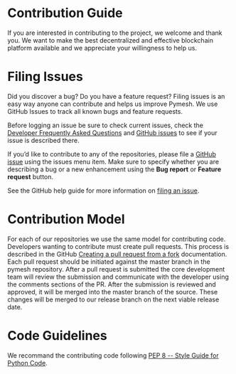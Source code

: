 # Contribution Guide

If you are interested in contributing to the project, we welcome and thank you. We want to make the best decentralized and effective blockchain platform available and we appreciate your willingness to help us.



# Filing Issues

Did you discover a bug? Do you have a feature request? Filing issues is an easy way anyone can contribute and helps us improve Pymesh. We use GitHub Issues to track all known bugs and feature requests.

Before logging an issue be sure to check current issues, check the [Developer Frequently Asked Questions](https://developer.pymesh.org/docs/developer-faq) and [GitHub issues][issues_url] to see if your issue is described there.

If you’d like to contribute to any of the repositories, please file a [GitHub issue][issues_url] using the issues menu item. Make sure to specify whether you are describing a bug or a new enhancement using the **Bug report** or **Feature request** button.

See the GitHub help guide for more information on [filing an issue](https://help.github.com/en/articles/creating-an-issue).

# Contribution Model

For each of our repositories we use the same model for contributing code. Developers wanting to contribute must create pull requests. This process is described in the GitHub [Creating a pull request from a fork](https://help.github.com/en/articles/creating-a-pull-request-from-a-fork) documentation. Each pull request should be initiated against the master branch in the pymesh repository.  After a pull request is submitted the core development team will review the submission and communicate with the developer using the comments sections of the PR. After the submission is reviewed and approved, it will be merged into the master branch of the source. These changes will be merged to our release branch on the next viable release date. 

# Code Guidelines

We recommand the contributing code following [PEP 8 -- Style Guide for Python Code](https://www.python.org/dev/peps/pep-0008/).

[issues_url]: https://github.com/pymesh/Pymesh/issues
